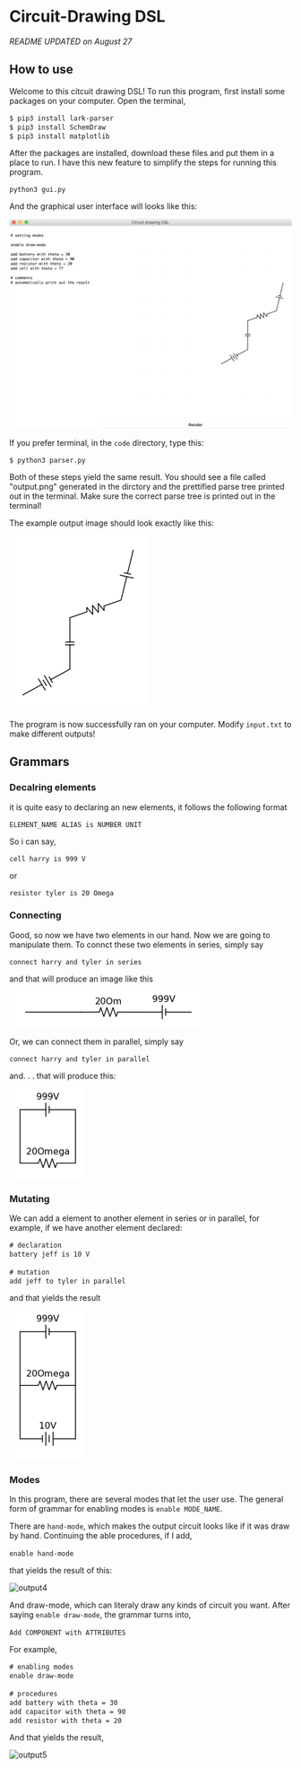 # Circuit-Drawing DSL
*README UPDATED on August 27*

## How to use

Welcome to this citcuit drawing DSL! To run this program, first install some packages on your computer. Open the terminal,

```
$ pip3 install lark-parser
$ pip3 install SchemDraw
$ pip3 install matplotlib
```

After the packages are installed, download these files and put them in a place to run. I have this new feature to simplify the steps for running this program. 

```
python3 gui.py
```

And the graphical user interface will looks like this:

![GUI](/example/gui/gui.png)

If you prefer terminal, in the ```code``` directory, type this:

```
$ python3 parser.py
```

Both of these steps yield the same result. You should see a file called "output.png" generated in the dirctory and the prettified parse tree printed out in the terminal. Make sure the correct parse tree is printed out in the terminal!

The example output image should look exactly like this:

![output](/code/output.png)

The program is now successfully ran on your computer. Modify ```input.txt``` to make different outputs!

## Grammars

### Decalring elements
it is quite easy to declaring an new elements, it follows the following format

```
ELEMENT_NAME ALIAS is NUMBER UNIT
```

So i can say,
```
cell harry is 999 V
```

or
```
resistor tyler is 20 Omega
```

### Connecting
Good, so now we have two elements in our hand. Now we are going to manipulate them. To connct these two elements in series, simply say

```
connect harry and tyler in series
```
and that will produce an image like this

![output1](/example/series/output.png)

Or, we can connect them in parallel, simply say

```
connect harry and tyler in parallel
```

and. . . that will produce this:

![output2](/example/parallel/output.png)

### Mutating

We can add a element to another element in series or in parallel, for example, if we have another element declared:

```
# declaration
battery jeff is 10 V

# mutation
add jeff to tyler in parallel
```
and that yields the result

![output3](/example/add/output.png)

### Modes

In this program, there are several modes that let the user use. The general form of grammar for enabling modes is ```enable MODE_NAME```.

There are ```hand-mode```, which makes the output circuit looks like if it was draw by hand. Continuing the able procedures, if I add,

```enable hand-mode```

that yields the result of this:

![output4](/example/hand-mode/output.png)

And draw-mode, which can literaly draw any kinds of circuit you want. After saying ```enable draw-mode```, the grammar turns into,

```Add COMPONENT with ATTRIBUTES```

For example,

```
# enabling modes
enable draw-mode

# procedures
add battery with theta = 30 
add capacitor with theta = 90
add resistor with theta = 20
```
And that yields the result,

![output5](/example/draw-mode/output.png)


